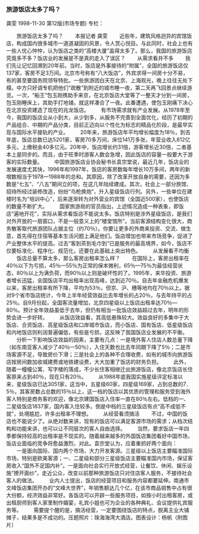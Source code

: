 ### 旅游饭店太多了吗？
龚雯
1998-11-30
第12版(市场专题)
专栏：

　　旅游饭店太多了吗？
　　本报记者  龚雯
　　近些年，建筑风格迥异的宾馆饭店，构成国内很多城市一道道凝固的风景，令人赏心悦目。与此同时，社会上也有一些人忧心忡忡，认为饭店之类的“高楼大厦”盖得太多了。那么，我国的旅游饭店究竟多不多？饭店业的发展是不是真的走入了误区？
　　从需求看并不多
　　我们先让记忆回溯到20年前。当时，饭店是外事接待的“附属”，全国的旅游饭店仅137家，客房不足3万间。北京市号称有“八大饭店”，外宾求得一间房十分不易，有的甚至要国务院领导特批。一些旅游团白天在北京、上海观光，晚上往往无处下榻，中方只好调专机把他们“疏散”到附近的城市睡一夜，第二天再飞回景点继续游览。一次，“船王”包玉刚携助手来京，在北京饭店大堂等了一整天才分到一间房，包玉刚睡床上，其助手打地铺，就这样凑合了一夜。此番遭遇，使包玉刚痛下决心在北京投资建造了现在的兆龙饭店。
　　有市场需求就有产业发展。从1978年至今，我国的饭店业从小到大，从少到多，从服务不完善到全面优化，经历了初期的产品组合、中期的产品分类，目前正迈向以个性化为标志的精品化阶段，是最早实现与国际水平接轨的产业。
　　20年来，旅游饭店年平均增长幅度为18％，到去年底，饭店总数已达5201家，客房70多万间，床位141万多张，年营业收入812亿多元，上缴税金40多亿元。20年中，饭店增长约31倍，游客增长近30倍，二者基本上是同步的。而且，由于旺季时游客人数会急增，因此饭店的容量一般要大于游客的实际数量。
　　中国旅游饭店业协会秘书长袁宗堂说，最近几年，饭店业的发展速度尤其快，1996年和1997年，饭店的客房数每年增长10万多间，两年的新增数相当于1978—1988年的总和。其原因，除了改革开放自身的需要，还因为多数是“七五”、“八五”期间立的项，在这几年陆续建成。其次，社会上一部分旅馆、招待所经过装修改造，纷纷“鸟枪换炮”，升入星级饭店行列。另外，一些单位在建楼时名为“培训中心”，后来逐渐转为对外营业的宾馆（全国近500家），也使饭店的数量不断扩大。
　　国家旅游局的官员指出，上述情况造成一种表象，即饭店“遍地开花”，实际从需求看饭店不能说太多。饭店特别是涉外星级饭店，是我们对外开放的一扇窗口，不是一般意义上的“楼堂馆所”。当前客源结构变化很大，商务散客取代旅游团队占据主位（约70％）。你要让更多的外商来投资、交流、做生意，首先得在住宿等基本生活问题上满足他们。饭店增加也带来市场竞争，促进了产业整体水平的提高。过去“客到茶到毛巾到”已是服务的最高境界，如今，饭店不仅要标准化、程序化、规范化，还要在此基础上突出特色。
　　从发展看不均衡
　　饭店总量不算太多，那么客房出租率怎么样？
　　在国际上，客房出租率在40％以下为亏损，45％—55％为正常的保本微利，65％—75％为最佳经营状态，80％以上为满负荷，而90％以上则是破坏性的了。1995年，来华投资、旅游者增长迅猛，全国饭店平均出租率出现高峰，达到近70％。自去年金融危机爆发以来，客房出租率有所下降，平均为53％，但京、沪、穗等地均在70％以上。据对9个省市饭店统计，今年上半年经营效益比去年增长的占20％，与去年持平的占25％。自9月份起，全国客流量增加，北京四星级以上饭店出租率达70％—80％。预计全年效益虽低于去年，但仍有相当一批饭店效益超过去年，明年的形势会进一步好转。
　　从饭店效益看，其高低悬殊较大。效益良好的多集中于大饭店、合资饭店、高星级饭店和口岸城市饭店，而小饭店、国有饭店、低星级饭店和内地饭店则利润普遍偏低，有些是亏损，这反映了我国饭店业发展的不平衡。
　　分析一下影响饭店效益的因素，主要有几点：一是境外客人住店人数总量下降（如东南亚客人减少了40％—50％），入住天数也比去年同期下降了5％；二是市场客源不足，导致房价下滑；三是社会上的各种不合理收费，如有的城市向旅游饭店按房间数加收城建费或地铁建设费，大大加重了饭店的财务负担。
　　此外，随着一幢幢公寓、写字楼的落成，不少长住客相继迁出旅游饭店，像北京饭店长住客原来占到40％，现在只有20％。
　　从1988年底我国实施星级评定标准以来，星级饭店已达3051家，这当中，五星级60家，四星级169家，占到总数的7．5％，其客房数占总数的15％以上，这一档的饭店以其优质的管理和服务受到海外客人特别是商务客的欢迎，像北京建国饭店入住率一直在80％左右。低档的一、二星级饭店1837家，国内客入住较多。倒是中档的三星级饭店有点“高不成低不就”，处境尴尬，许多出租率不理想。
　　从经营看须搞活
　　不过，中国的饭店也不能说少了。从绝对数来讲，现有的饭店可以满足客源市场的需求；从档次结构和功能来讲，也可以让不同层次的客人自由选择。
　　当然，要求饭店一年四季都保持较高的出租率是不现实的。随着越来越多的外国饭店集团看好中国市场，饭店业面临的竞争将愈益激烈，对此。袁宗堂认为，应着重抓好两个面向：
　　一是面向国际、国内两个市场，大力开发客源。三星级以上饭店主要瞄准国际市场，特别是欧美客源；一、二星级和部分三星级饭店主要瞄准国内市场，保证客房收入“国外不足国内补”。一是面向社会实行开放式经营，让餐饮、休闲、娱乐设施“撩开面纱”，走近公众，改变以前那种旅游饭店只对住店客人服务，不接待社会客人的做法。
　　业内人士提出，饭店的经营项目和服务内容都要延伸。南通市文峰饭店集团开办的“文峰大世界”，年销售额达几个亿，在该市商品销售中占有很大份额，经济效益非常好。各饭店可以开辟一些服务项目，如按小时出租客房，或出租厨师到客人家里制作婚宴，礼宾小姐也可为企业的各种典礼、会议提供礼宾服务等。
　　需要提个醒的是，搞活经营，一定要围绕饭店的特点，脱离主业大铺摊子，结果多是不成功的。压题照片：珠海海湾大酒店。图表设计：杨帆（附图片）
